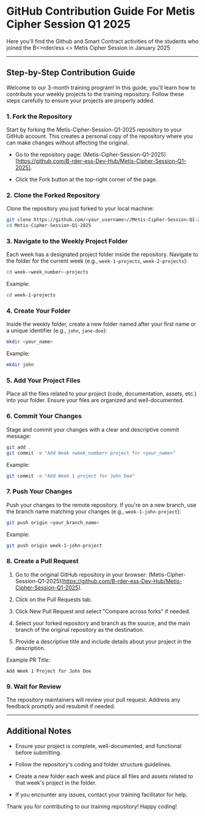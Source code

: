 # GitHub Contribution Guide For Metis Cipher Session Q1 2025

Here you'll find the Github and Smart Contract activities of the students who joined the B&lt;>rder/ess &lt;> Metis Cipher Session in January 2025

---

## Step-by-Step Contribution Guide

Welcome to our 3-month training program! In this guide, you'll learn how to contribute your weekly projects to the training repository. Follow these steps carefully to ensure your projects are properly added.

### 1. Fork the Repository

Start by forking the Metis-Cipher-Session-Q1-2025 repository to your GitHub account. This creates a personal copy of the repository where you can make changes without affecting the original.

- Go to the repository page: (Metis-Cipher-Session-Q1-2025)[https://github.com/B-rder-ess-Dev-Hub/Metis-Cipher-Session-Q1-2025].

- Click the Fork button at the top-right corner of the page.

### 2. Clone the Forked Repository

Clone the repository you just forked to your local machine:

```bash
git clone https://github.com/<your_username>//Metis-Cipher-Session-Q1-2025.git
cd Metis-Cipher-Session-Q1-2025
```

### 3. Navigate to the Weekly Project Folder

Each week has a designated project folder inside the repository. Navigate to the folder for the current week (e.g., `week-1-projects`, `week-2-projects`):

```bash
cd week-<week_number>-projects
```

Example:

```bash
cd week-1-projects
```

### 4. Create Your Folder

Inside the weekly folder, create a new folder named after your first name or a unique identifier (e.g., `john`, `jane-doe`):

```bash
mkdir <your_name>
```

Example:

```bash
mkdir john
```

### 5. Add Your Project Files

Place all the files related to your project (code, documentation, assets, etc.) into your folder. Ensure your files are organized and well-documented.

### 6. Commit Your Changes

Stage and commit your changes with a clear and descriptive commit message:

```bash
git add .
git commit -m "Add Week <week_number> project for <your_name>"
```

Example:

```bash
git commit -m "Add Week 1 project for John Doe"
```

### 7. Push Your Changes

Push your changes to the remote repository. If you're on a new branch, use the branch name matching your changes (e.g., `week-1-john-project`):

```bash
git push origin <your_branch_name>
```

Example:

```bash
git push origin week-1-john-project
```

### 8. Create a Pull Request

1. Go to the original GitHub repository in your browser: (Metis-Cipher-Session-Q1-2025)[https://github.com/B-rder-ess-Dev-Hub/Metis-Cipher-Session-Q1-2025].

2. Click on the Pull Requests tab.

3. Click New Pull Request and select "Compare across forks" if needed.

4. Select your forked repository and branch as the source, and the main branch of the original repository as the destination.

5. Provide a descriptive title and include details about your project in the description.

Example PR Title:

```
Add Week 1 Project for John Doe
```

### 9. Wait for Review

The repository maintainers will review your pull request. Address any feedback promptly and resubmit if needed.

---

## Additional Notes

- Ensure your project is complete, well-documented, and functional before submitting.

- Follow the repository's coding and folder structure guidelines.

- Create a new folder each week and place all files and assets related to that week's project in the folder.

- If you encounter any issues, contact your training facilitator for help.

Thank you for contributing to our training repository! Happy coding!
